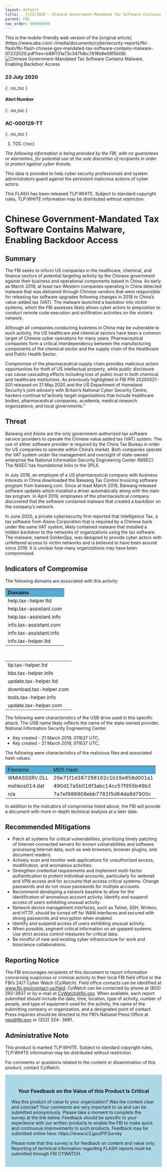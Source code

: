 ```yaml
---
layout: default
title: . 7/23/2020 - Chinese Government-Mandated Tax Software Contains Malware, Enabling Backdoor Access  
parent: FBI 
nav_order: 980050899 
---
```

<style>
.dont-break-out {
  /* These are technically the same, but use both */
  overflow-wrap: break-word;
  word-wrap: break-word;

  -ms-word-break: break-all;
  /* This is the dangerous one in WebKit, as it breaks things wherever */
  word-break: break-all;
  /* Instead use this non-standard one: */
  word-break: break-word;
}
</style>

<div class="dont-break-out" markdown="1">
This is the mobile-friendly web version of the [original article](https://www.aba.com/-/media/documents/cybersecurity-reports/fbi-flash/fbi-flash-chinese-gov-mandated-tax-software-contains-malware-07232020.pdf?rev=b88f131a73c347fdbc7818b8e09f5b08).

<img src="https://statics.bsafes.com/images/publications/FBI%20FLASH%20Chinese%20Gov%20Mandated%20Tax%20Software%20Contains%20Malware%2007232020.png" alt="Chinese Government-Mandated Tax Software Contains Malware, Enabling Backdoor Access" style="display:block; margin:0 auto">

### 23 July 2020 
{: .no_toc }
#### Alert Number
{: .no_toc }
### AC-000129-TT 
{: .no_toc }  

1. TOC
{:toc}

*The following information is being provided by the FBI, with no guarantees or warranties, for potential use at the sole discretion of recipients in order to protect against cyber threats.*
 
This data is provided to help cyber security professionals and system administrators guard against the persistent malicious actions of cyber actors. 

This FLASH has been released TLP:WHITE. Subject to standard copyright rules, TLP:WHITE information may be distributed without restriction.

# Chinese Government-Mandated Tax Software Contains Malware, Enabling Backdoor Access 

## Summary
The FBI seeks to inform US companies in the healthcare, chemical, and finance sectors of potential targeting activity by the Chinese government against their business and operational components based in China. As early as March 2019, at least two Western companies operating in China detected malware that was delivered through Chinese vendors that were responsible for releasing tax software upgrades following changes in 2018 to China’s value-added tax (VAT). The malware launched a backdoor into victim systems, which the FBI assesses likely allows cyber actors to preposition to conduct remote code execution and exfiltration activities on the victim’s network.

Although all companies conducting business in China may be vulnerable to such activity, the US healthcare and chemical sectors have been a common target of Chinese cyber operations for many years. Pharmaceutical companies form a critical interdependency between the manufacturing components of the chemical sector and the supply chain of the Healthcare and Public Health Sector.

Compromise of the pharmaceutical supply chain provides malicious actors opportunities for theft of US intellectual property, while public disclosure can cause cascading effects including loss of public trust in both chemical and healthcare institutions. As previously highlighted in FBI PIN 20200521-001
released on 21 May 2020 and the US Department of Homeland Security’s joint advisory with Britain’s National Cyber Security Centre, hackers continue to“actively target organizations that include healthcare bodies, pharmaceutical companies, academia, medical research organizations, and local governments.”

## Threat
Baiwang and Aisino are the only government-authorized tax software service providers to operate the Chinese value added tax (VAT) system. The use of either software provider is required by the China Tax Bureau in order for US companies to operate within China’s market. Both companies operate the VAT system under the management and oversight of state-owned enterprise the National Information Security Engineering Center (NISEC). The NISEC has foundational links to the 3PLA.

In July 2018, an employee of a US pharmaceutical company with business interests in China downloaded the Baiwang Tax Control Invoicing software program from baiwang.com. Since at least March 2019, Baiwang released software updates which installed a driver automatically along with the main tax program. In April 2019, employees of the pharmaceutical company discovered that the software contained malware that created a backdoor on the company’s network. 

In June 2020, a private cybersecurity firm reported that Intelligence Tax, a tax software from Aisino Corporation that is required by a Chinese bank under the same VAT system, likely contained malware that installed a hidden backdoor to the networks of organizations using the tax software. The malware, named GoldenSpy, was designed to provide cyber actors with unfettered access to victim networks and is believed to have been around since 2016. It is unclear how many organizations may have been compromised.

## Indicators of Compromise 

The following domains are associated with this activity:
<table cellpadding="0" cellspacing="0">
	<tbody>
		<tr>
			<td style="background-color: rgb(84, 172, 210);" valign="top"><strong>Domains</strong>
				<br>
			</td>
		</tr>
		<tr>
			<td valign="top">help.tax-helper.ltd
				<br>
			</td>
		</tr>
		<tr>
			<td valign="top">help.tax-assistant.com
				<br>
			</td>
		</tr>
		<tr>
			<td valign="top">help.tax-assistant.info
				<br>
			</td>
		</tr>
		<tr>
			<td valign="top">info.tax-assistant.com
				<br>
			</td>
		</tr>
		<tr>
			<td valign="top">info.tax-assistant.info
				<br>
			</td>
		</tr>
		<tr>
			<td valign="top">info.tax-helper.ltd
				<br>
			</td>
		</tr>
	</tbody>
</table>

<p>
	<br>
</p>

<table cellpadding="0" cellspacing="0">
	<tbody>
		<tr>
			<td valign="top">tip.tax-helper.ltd
				<br>
			</td>
		</tr>
		<tr>
			<td valign="top">bbs.tax-helper.info
				<br>
			</td>
		</tr>
		<tr>
			<td valign="top">update.tax-helper.ltd
				<br>
			</td>
		</tr>
		<tr>
			<td valign="top">download.tax-helper.com
				<br>
			</td>
		</tr>
		<tr>
			<td valign="top">tools.tax-helper.info
				<br>
			</td>
		</tr>
		<tr>
			<td valign="top">update.tax-helper.com
				<br>
			</td>
		</tr>
	</tbody>
</table>


The following were characteristics of the USB drive used in this specific attack. The USB name likely reflects the name of the state-owned provider, National Information Security Engineering Center.

- Key created - 21 March 2019, 011637 UTC, 
- Key created - 21 March 2019, 011637 UTC, 

The following were characteristics of the malicious files and associated hash values: 

<table cellpadding="0" cellspacing="0">
	<tbody>
		<tr>
			<td style="background-color: rgb(84, 172, 210);" valign="top">Filename
				<br>
			</td>
			<td style="background-color: rgb(84, 172, 210);" valign="top">MD5 Hash
				<br>
			</td>
		</tr>
		<tr>
			<td valign="top">WMIASSSRV.DLL
				<br>
			</td>
			<td valign="top">26e71f1d387298162c1b19e858d001a1
				<br>
			</td>
		</tr>
		<tr>
			<td valign="top">mshkos014.dat
				<br>
			</td>
			<td valign="top">490d17a5b016f3abc14cc57f955b49b3
				<br>
			</td>
		</tr>
		<tr>
			<td valign="top">n/a
				<br>
			</td>
			<td valign="top">7a7ef986808ebb7781f5d64da9d7900c
				<br>
			</td>
		</tr>
	</tbody>
</table>


In addition to the indicators of compromise listed above, the FBI will provide a document with more in-depth technical analysis at a later date.

## Recommended Mitigations
- Patch all systems for critical vulnerabilities, prioritizing timely patching of Internet-connected servers for known vulnerabilities and software processing Internet data, such as web browsers, browser plugins, and document readers. 
- Actively scan and monitor web applications for unauthorized access, modification, and anomalous activities. 
- Strengthen credential requirements and implement multi-factor authentication to protect individual accounts, particularly for webmail and VPN access and for accounts that access critical systems. Change passwords and do not reuse passwords for multiple accounts.
- Recommend developing a network baseline to allow for the identification of anomalous account activity. Identify and suspend access of users exhibiting unusual activity.
- Network device management interfaces, such as Telnet, SSH, Winbox, and HTTP, should be turned off for WAN interfaces and secured with strong passwords and encryption when enabled. 
- Identify and suspend access of users exhibiting unusual activity. 
- When possible, segment critical information on air-gapped systems. Use strict access control measures for critical data.
- Be mindful of new and existing cyber infrastructure for work and bioscience collaborations.

## Reporting Notice
The FBI encourages recipients of this document to report information concerning suspicious or criminal activity to their local FBI field office or the FBI’s 24/7 Cyber Watch (CyWatch). Field office contacts can be identified at www.fbi.gov/contact-us/field. CyWatch can be contacted by phone at (855) 292-3937 or by e-mail at CyWatch@fbi.gov. When available, each report submitted should include the date, time, location, type of activity, number of people, and type of equipment used for the activity, the name of the submitting company or organization, and a designated point of contact. Press inquiries should be directed to the FBI’s National Press Office at npo@fbi.gov or (202) 324- 3691.

## Administrative Note
This product is marked TLP:WHITE. Subject to standard copyright rules, TLP:WHITE information may be distributed without restriction.

For comments or questions related to the content or dissemination of this product, contact CyWatch.

<div style="background-color:lightblue; padding:20px" markdown="1">
<h3 style="text-align:center">Your Feedback on the Value of this Product Is Critical</h3>
Was this product of value to your organization? Was the content clear and concise? Your comments are very important to us and can be submitted anonymously. Please take a moment to complete the survey at the link below. Feedback should be specific to your experience with our written products to enable the FBI to make quick and continuous improvements to such products. Feedback may be submitted online here: https://www.ic3.gov/PIFSurvey

Please note that this survey is for feedback on content and value only. Reporting of technical information regarding FLASH reports must be submitted through FBI CYWATCH.
</div>
</div>
